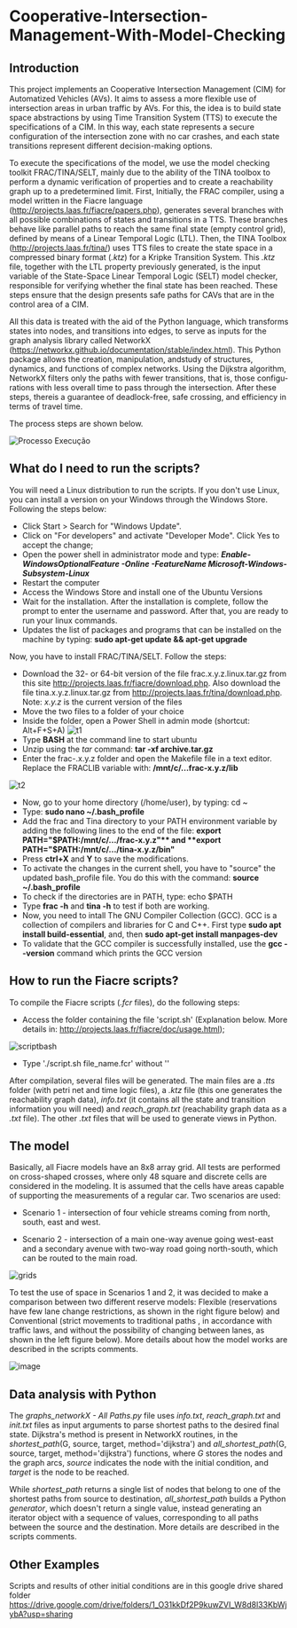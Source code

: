# Cooperative-Intersection-Management-With-Model-Checking

## Introduction

This project implements an Cooperative Intersection Management (CIM) for Automatized Vehicles (AVs).  It aims to assess a more flexible use of intersection areas in urban traffic by AVs. For this, the idea is to build state space abstractions by using Time Transition System (TTS) to execute the specifications of a CIM. In this way, each state represents a secure configuration of the intersection zone with no car crashes, and each state transitions represent different decision-making options. 

To execute the specifications of the model, we use the model checking toolkit FRAC/TINA/SELT, mainly due to the ability of the TINA toolbox to perform a dynamic verification of properties and to create a reachability graph up to a predetermined limit. First, Initially, the FRAC compiler, using a model written in the Fiacre language (http://projects.laas.fr/fiacre/papers.php), generates several branches with all possible combinations of states and transitions in a TTS. These branches behave like parallel paths to reach the same final state (empty control grid), defined by means of a Linear Temporal Logic (LTL). Then, the TINA Toolbox (http://projects.laas.fr/tina/) uses TTS files to create the state space in a compressed binary format (*.ktz*) for a Kripke Transition System. This *.ktz* file, together with the LTL property previously generated, is the input variable of the State-Space Linear Temporal Logic (SELT) model checker, responsible for verifying whether the final state has been reached. These steps ensure that the design presents safe paths for CAVs that are in the control area of a CIM. 

All this data is treated with the aid of the Python language, which transforms states into nodes, and transitions into edges, to serve as inputs for the graph analysis library called NetworkX (https://networkx.github.io/documentation/stable/index.html). This Python package allows the creation, manipulation, andstudy of structures, dynamics, and functions of complex networks. Using the Dijkstra algorithm, NetworkX filters only the paths with fewer transitions, that is, those configu-rations with less overall time to pass through the intersection. After these steps, thereis a guarantee of deadlock-free, safe crossing, and efficiency in terms of travel time.

The process steps are shown below.

![Processo Execução](https://user-images.githubusercontent.com/50747436/82965951-070b8280-9fa0-11ea-8ff6-9d80bba72291.png)

## What do I need to run the scripts?

You will need a Linux distribution to run the scripts. If you don't use Linux, you can install a version on your Windows through the Windows Store. Following the steps below:

- Click Start > Search for "Windows Update".
- Click on "For developers" and activate "Developer Mode". Click Yes to accept the change;
- Open the power shell in administrator mode and type: **_Enable-WindowsOptionalFeature -Online -FeatureName Microsoft-Windows-Subsystem-Linux_**
- Restart the computer
- Access the Windows Store and install one of the Ubuntu Versions
- Wait for the installation. After the installation is complete, follow the prompt to enter the username and password. After that, you are ready to run your linux commands.
- Updates the list of packages and programs that can be installed on the machine by typing: **sudo apt-get update && apt-get upgrade**

Now, you have to install FRAC/TINA/SELT. Follow the steps:

- Download the 32- or 64-bit version of the file frac.x.y.z.linux.tar.gz from this site http://projects.laas.fr/fiacre/download.php. Also download the file tina.x.y.z.linux.tar.gz from http://projects.laas.fr/tina/download.php. Note: *x.y.z* is the current version of the files
- Move the two files to a folder of your choice
- Inside the folder, open a Power Shell in admin mode (shortcut: Alt+F+S+A)
![t1](https://user-images.githubusercontent.com/50747436/83030018-bcbeeb80-a009-11ea-9456-3ee59b1abe42.png)
- Type **BASH** at the command line to start ubuntu 
- Unzip using the *tar* command: **tar -xf archive.tar.gz**
- Enter the frac-.x.y.z folder and open the Makefile file in a text editor. Replace the FRACLIB variable with: **/mnt/c/...frac-x.y.z/lib**

![t2](https://user-images.githubusercontent.com/50747436/83033249-415f3900-a00d-11ea-91fd-22c155012a09.png)

- Now, go to your home directory (/home/user), by typing: cd ~
- Type: **sudo nano ~/.bash_profile**
- Add the frac and Tina directory to your PATH environment variable by adding the following lines to the end of the file: **export PATH="$PATH:/mnt/c/.../frac-x.y.z"** and **export PATH="$PATH:/mnt/c/.../tina-x.y.z/bin"**
- Press **ctrl+X** and **Y** to save the modifications. 
- To activate the changes in the current shell, you have to "source" the updated bash_profile file. You do this with the command: **source ~/.bash_profile**
- To check if the directories are in PATH, type: echo $PATH
- Type **frac -h** and **tina -h** to test if both are working.
- Now, you need to intall The GNU Compiler Collection (GCC). GCC is a collection of compilers and libraries for C and C++. First type **sudo apt install build-essential**, and, then **sudo apt-get install manpages-dev**
- To validate that the GCC compiler is successfully installed, use the **gcc --version** command which prints the GCC version

## How to run the Fiacre scripts?

To compile the Fiacre scripts (*.fcr* files), do the following steps:

- Access the folder containing the file 'script.sh' (Explanation below. More details in: http://projects.laas.fr/fiacre/doc/usage.html); 

![scriptbash](https://user-images.githubusercontent.com/50747436/127790261-963191c2-71aa-4c62-9b41-3bebb14a25e5.png)

- Type './script.sh file_name.fcr' without ''

After compilation, several files will be generated. The main files are a *.tts* folder (with petri net and time logic files), a *.ktz* file (this one generates the reachability graph data), *info.txt* (it contains all the state and transition information you will need) and *reach_graph.txt* (reachability graph data as a *.txt* file). The other *.txt* files that will be used to generate views in Python.

## The model

Basically, all Fiacre models have an 8x8 array grid. All tests are performed on cross-shaped crosses, where only 48 square and discrete cells are considered in the modeling. It is assumed that the cells have areas capable of supporting the measurements of a regular car. Two scenarios are used:

- Scenario 1 - intersection of four vehicle streams coming from north, south, east and west.

- Scenario 2 - intersection of a main one-way avenue going west-east and a secondary avenue with two-way road going north-south, which can be routed to the main road. 

![grids](https://user-images.githubusercontent.com/50747436/127790759-73dc4b70-d29c-4ab5-acfd-8fd22ed14699.PNG)

To test the use of space in Scenarios 1 and 2, it was decided to make a comparison between two different reserve models: Flexible (reservations have few lane change restrictions, as shown in the right figure below) and Conventional (strict movements to traditional paths , in accordance with traffic laws, and without the possibility of changing between lanes, as shown in the left figure below). More details about how the model works are described in the scripts comments.

![image](https://user-images.githubusercontent.com/50747436/127791241-fd968220-9066-4882-94f4-cb94984d9f02.png)

## Data analysis with Python

The *graphs_networkX - All Paths.py* file uses *info.txt*, *reach_graph.txt* and *init.txt* files as input arguments to parse shortest paths to the desired final state. Dijkstra's method is present in NetworkX routines, in the *shortest_path*(G, source, target, method='dijkstra') and *all_shortest_path*(G, source, target, method='dijkstra') functions, where *G* stores the nodes and the graph arcs, *source* indicates the node with the initial condition, and *target* is the node to be reached. 

While *shortest_path* returns a single list of nodes that belong to one of the shortest paths from source to destination, *all_shortest_path* builds a Python *generator*, which doesn't return a single value, instead generating an iterator object with a sequence of values, corresponding to all paths between the source and the destination. More details are described in the scripts comments. 

## Other Examples

Scripts and results of other initial conditions are in this google drive shared folder https://drive.google.com/drive/folders/1_O31kkDf2P9kuwZVI_W8d8l33KbWjybA?usp=sharing
